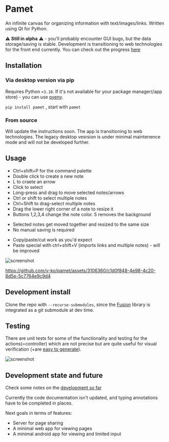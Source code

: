 # Pamet
An infinite canvas for organizing information with text/images/links. Written using Qt for Python.

⚠ **Still in alpha** ⚠ - you'll probably encounter GUI bugs, but the data storage/saving is stable. Development is transitioning to web technologies for the front end currently. You can check out the progress [here](https://github.com/users/v-ko/projects/1)

## Installation

### Via desktop version via pip
Requires Python `>3.10`. If it's not available for your package manager(/app store) - you can use [pyenv](https://github.com/pyenv/pyenv).

`pip install pamet` , start with `pamet`

### From source
Will update the instructions soon. The app is transitioning to web technologies. The legacy desktop vesrsion is under minimal maintenence mode and will not be developed further.

## Usage
- Ctrl+shift+P for the command palette
- Double click to create a new note
- L to craete an arrow
- Click to select
- Long-press and drag to move selected notes/arrows
- Ctrl or shift to select multiple notes
- Ctrl+Shift to drag-select multiple notes
- Drag the lower right corner of a note to resize it
- Buttons 1,2,3,4 change the note color. 5 removes the background
* Selected notes get moved together and resized to the same size
* No manual saving is required
- Copy/paste/cut work as you'd expect
- Paste special with ctrl+shift+V (imports links and multiple notes) - will be improved

![screenshot](https://misli.org/static/presentation/pamet_demo_page_screenshot.png)

https://github.com/v-ko/pamet/assets/3106360/c1d0f848-4e98-4c20-8d5e-5c7764e9c9d4

## Development install
Clone the repo with `--recurse-submodules`, since the [Fusion](https://github.com/v-ko/fusion) library is integrated as a git submodule at dev time.

## Testing
There are unit tests for some of the functionality and testing for the actions(=controller) which are not precise but are quite useful for visual verification (+are [easy to generate](tests/actions/new_test_HOW_TO.md)).

![screenshot](http://misli.org/static/presentation/pamet_test_suite_demo.gif)

## Development state and future
Check some notes on the [development so far](development-history.md)

Currently the code documentation isn't updated, and typing annotations have to be completed in places.

Next goals in terms of features:
- Server for page sharing
- A minimal web app for viewing pages
- A minimal android app for viewing and limited input

